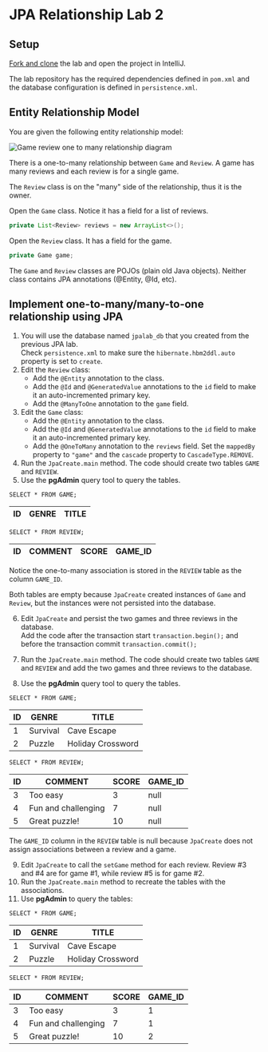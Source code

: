 # JPA Relationship Lab 2

## Setup

[Fork and clone](https://github.com/learn-co-curriculum/java-mod-5-jpa-relationship-lab-2)
the lab and open the project in IntelliJ.

The lab repository has the required dependencies defined in `pom.xml`
and the database configuration is defined in  `persistence.xml`.

## Entity Relationship Model

You are given the following entity relationship model:

![Game review one to many relationship diagram](https://curriculum-content.s3.amazonaws.com/6036/java-mod-5-jpa/jpa_lab2_erd.png)

There is a one-to-many relationship between `Game` and `Review`.
A game has many reviews and each review is for a single game.

The `Review` class is on the "many" side of the relationship, thus it is the owner.

Open the `Game` class.  Notice it has a field for a list of reviews.

```java
private List<Review> reviews = new ArrayList<>();
```

Open the `Review` class.  It has a field for the game.

```java
private Game game;
```

The `Game` and `Review` classes are POJOs (plain old Java objects).
Neither class contains JPA annotations (@Entity, @Id, etc).

## Implement one-to-many/many-to-one relationship using JPA

1. You will use the database named `jpalab_db` that you created from the previous JPA lab.  
   Check `persistence.xml` to make sure the `hibernate.hbm2ddl.auto` property is set to `create`.
2. Edit the `Review` class:
   - Add the `@Entity` annotation to the class.
   - Add the `@Id` and `@GeneratedValue` annotations to the `id` field to make it an auto-incremented primary key.
   - Add the  `@ManyToOne` annotation to the `game` field.  
3. Edit the `Game` class:
   - Add the `@Entity` annotation to the class.
   - Add the `@Id` and `@GeneratedValue` annotations to the `id` field to make it an auto-incremented primary key.
   - Add the  `@OneToMany` annotation to the `reviews` field.  Set the `mappedBy` property to `"game"` and the `cascade` property to  `CascadeType.REMOVE`.
4. Run the `JpaCreate.main` method.  The code should create two tables `GAME` and `REVIEW`.
5. Use the **pgAdmin** query tool to query the tables.

`SELECT * FROM GAME;`

| ID  | GENRE  | TITLE  |
|-----|--------|--------|



`SELECT * FROM REVIEW;`

| ID  | COMMENT | SCORE | GAME_ID  |
|-----|---------|-------|----------|



Notice the one-to-many association is stored in the `REVIEW` table
as the column `GAME_ID`.  

Both tables are empty because `JpaCreate` created instances of `Game` and
`Review`, but the instances were not persisted into the database.

6. Edit `JpaCreate` and persist the two games and three reviews in the database.  
   Add the code after the transaction start `transaction.begin();` and before the
   transaction commit `transaction.commit();`

7. Run the `JpaCreate.main` method.  The code should create two tables `GAME` and `REVIEW`
   and add the two games and three reviews to the database.
8. Use the **pgAdmin** query tool to query the tables.

`SELECT * FROM GAME;`

| ID  | GENRE    | TITLE             |
|-----|----------|-------------------|
| 1   | Survival | Cave Escape       |
| 2   | Puzzle   | Holiday Crossword |


`SELECT * FROM REVIEW;`

| ID  | COMMENT             | SCORE | GAME_ID  |
|-----|---------------------|-------|----------|
| 3   | Too easy            | 3     | null     | 
| 4   | Fun and challenging | 7     | null     | 
| 5   | Great puzzle!       | 10    | null     | 

The `GAME_ID` column in the `REVIEW` table is null because `JpaCreate` does
not assign associations between a review and a game.

9. Edit `JpaCreate` to call the `setGame` method for each review.
   Review #3 and #4 are for game #1, while review #5 is for game #2.
10. Run the `JpaCreate.main` method to recreate the tables with the associations. 
11. Use **pgAdmin** to query the tables:

`SELECT * FROM GAME;`

| ID  | GENRE    | TITLE             |
|-----|----------|-------------------|
| 1   | Survival | Cave Escape       |
| 2   | Puzzle   | Holiday Crossword |


`SELECT * FROM REVIEW;`

| ID  | COMMENT             | SCORE | GAME_ID |
|-----|---------------------|-------|---------|
| 3   | Too easy            | 3     | 1       | 
| 4   | Fun and challenging | 7     | 1       | 
| 5   | Great puzzle!       | 10    | 2       | 
